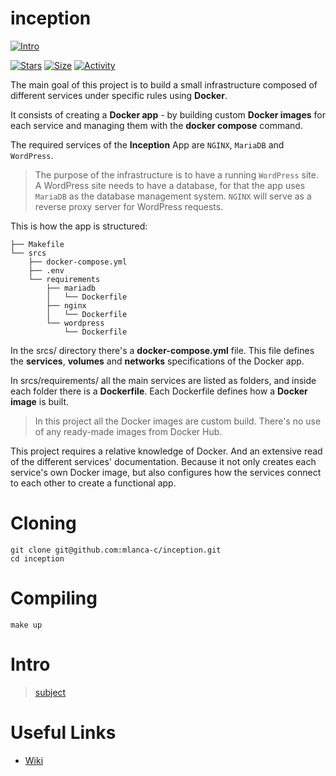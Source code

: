 # inception

[![Intro](https://img.shields.io/badge/Cursus-inception-success?style=for-the-badge&logo=42)](https://github.com/mlanca-c/inception)
 
 [![Stars](https://img.shields.io/github/stars/mlanca-c/inception?color=ffff00&label=Stars&logo=Stars&style=?style=flat)](https://github.com/mlanca-c/inception)
 [![Size](https://img.shields.io/github/repo-size/mlanca-c/inception?color=blue&label=Size&logo=Size&style=?style=flat)](https://github.com/mlanca-c/inception)
 [![Activity](https://img.shields.io/github/last-commit/mlanca-c/inception?color=red&label=Last%20Commit&style=flat)](https://github.com/mlanca-c/inception)

The main goal of this project is to build a small infrastructure composed of
different services under specific rules using **Docker**.

It consists of creating a **Docker app** - by building custom **Docker images**
for each service and managing them with the **docker compose** command.

The required services of the **Inception** App are `NGINX`, `MariaDB` and
`WordPress`.

> The purpose of the infrastructure is to have a running `WordPress` site.
> A WordPress site needs to have a database, for that the app uses `MariaDB`
> as the database management system.
> `NGINX` will serve as a reverse proxy server for WordPress requests.

This is how the app is structured:

```
├── Makefile
└── srcs
    ├── docker-compose.yml
    ├── .env
    └── requirements
        ├── mariadb
        │   └── Dockerfile
        ├── nginx
        │   └── Dockerfile
        └── wordpress
            └── Dockerfile
```

In the srcs/ directory there's a **docker-compose.yml** file.
This file defines the **services**, **volumes** and **networks** specifications
of the Docker app.

In srcs/requirements/ all the main services are listed as folders, and inside
each folder there is a **Dockerfile**.
Each Dockerfile defines how a **Docker image** is built.

> In this project all the Docker images are custom build.
> There's no use of any ready-made images from Docker Hub.

This project requires a relative knowledge of Docker.
And an extensive read of the different services' documentation.
Because it not only creates each service's own Docker image, but also configures
how the services connect to each other to create a functional app.
 
# Cloning

 ```
 git clone git@github.com:mlanca-c/inception.git
 cd inception 
 ```
 
# Compiling
 
 ```
 make up
 ```

# Intro

 > [subject](subject.pdf)

# Useful Links

 * [Wiki](https://github.com/mlanca-c/inception/wiki)
